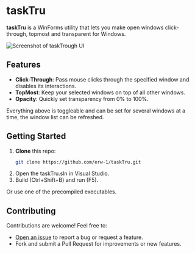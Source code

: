 # taskTru

**taskTru** is a WinForms utility that lets you make open windows click-through, topmost and transparent for Windows.

![Screenshot of taskTrough UI](https://raw.githubusercontent.com/erw-1/taskTru/main/screenshot.png)

## Features
- **Click-Through**: Pass mouse clicks through the specified window and disables its interactions.
- **TopMost**: Keep your selected windows on top of all other windows.
- **Opacity**: Quickly set transparency from 0% to 100%.
  
Everything above is toggleable and can be set for several windows at a time, the window list can be refreshed.

## Getting Started

1. **Clone** this repo:  
   ```bash
   git clone https://github.com/erw-1/taskTru.git
   ```
2. Open the taskTru.sln in Visual Studio.
3. Build (Ctrl+Shift+B) and run (F5).

Or use one of the precompiled executables.

## Contributing
Contributions are welcome! Feel free to:

- [Open an issue](https://github.com/erw-1/taskTru/issues) to report a bug or request a feature.
- Fork and submit a Pull Request for improvements or new features.
